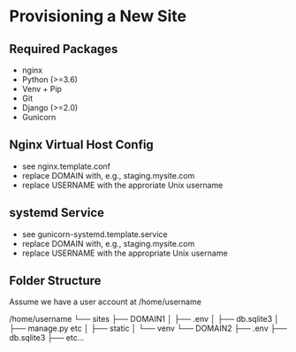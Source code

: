 Provisioning a New Site
=======================

Required Packages
-----------------

- nginx
- Python (>=3.6)
- Venv + Pip
- Git
- Django (>=2.0)
- Gunicorn


Nginx Virtual Host Config
-------------------------

- see nginx.template.conf
- replace DOMAIN with, e.g., staging.mysite.com
- replace USERNAME with the approriate Unix username


systemd Service
---------------

- see gunicorn-systemd.template.service
- replace DOMAIN with, e.g., staging.mysite.com
- replace USERNAME with the appropriate Unix username


Folder Structure
----------------
Assume we have a user account at /home/username

/home/username
└── sites
    ├── DOMAIN1
    │    ├── .env
    │    ├── db.sqlite3
    │    ├── manage.py etc
    │    ├── static
    │    └── venv
    └── DOMAIN2
         ├── .env
         ├── db.sqlite3
         ├── etc...
